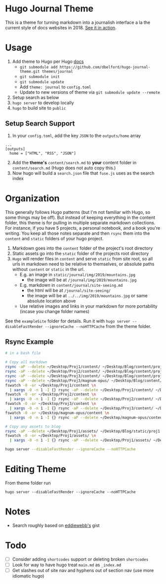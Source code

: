 # Hugo Journal Theme

This is a theme for turning markdown into a journalish interface
a la the current style of docs websites in 2018. [See it in action](https://journal.dbelford.com).

# Usage

1. Add theme to Hugo per Hugo [docs](https://gohugo.io/themes/installing-and-using-themes/)
   - `git submodule add https://github.com/dbelford/hugo-journal-theme.git themes/journal`
   - `git submodule init`
   - `git submodule update`
   - Add `theme: journal` to `config.toml`
   - Update to new versions of theme via `git submodule update --remote`
2. Setup search as below
3. `hugo server` to develop locally
4. `hugo` to build site to `public`

## Setup Search Support

1. In your `config.toml`, add the key `JSON` to the `outputs/home` array
```
...
[outputs]
  home = ["HTML", "RSS", "JSON"]
```
2. Add the **theme's** `content/search.md` to **your** content folder in `content/search.md` (Hugo does not auto copy this.)
3. Now hugo will build a `search.json` file that `fuse.js` uses as the search index


# Organization

This generally follows Hugo patterns (but I'm not familiar with Hugo, so some things may be off). But instead of keeping everything in the content folder, this theme is for pulling in multiple separate markdown collections. For
instance, if you have 5 projects, a personal notebook, and a book you're writing. You keep all those notes
separate and then `rsync` them into the `content` and `static` folders of your hugo project.

1. Markdown goes into the `content` folder of the project's root directory
2. Static assets go into the `static` folder of the projects root directory
3. `Hugo` will render files in `content` and serve `static` from site root, so all urls in markdown
   need to be relative to themselves, or absolute paths without `content` or `static` in the url.
   - E.g. an image in `static/journal/img/2019/mountains.jpg` 
     - the image will be at `/journal/img/2019/mountains.jpg` 
   - E.g. markdown in `content/journal/site-seeing.md` 
     - the html will be at `/journal/site-seeing/`
     - the image will be at `../../img/2019/mountains.jpg` or same absolute location above
   - Use relative images and links in your markdown for more portability (incase you change folder names)

See the `exampleSite` folder for details. Run it with `hugo server --disableFastRender --ignoreCache --noHTTPCache`
from the theme folder.

## Rsync Example

```bash
# in a bash file

# Copy all markdown
rsync -aP --delete ~/Desktop/Proj1/content/ ~/Desktop/Blog/content/proj1
rsync -aP --delete ~/Desktop/Proj2/content/ ~/Desktop/Blog/content/proj2
rsync -aP --delete ~/Desktop/Proj3/content/ ~/Desktop/Blog/content/proj3
rsync -aP --delete ~/Desktop/Proj3/magnum-opus/ ~/Desktop/Blog/content/magnum-opus
fswatch -0 -or ~/Desktop/Proj1/content \n
  | xargs -0 -n 1 -I {} rsync -aP --delete ~/Desktop/Proj1/content/ ~/Desktop/Blog/content/proj1 &
fswatch -0 -or ~/Desktop/Proj2/content \n
  | xargs -0 -n 1 -I {} rsync -aP --delete ~/Desktop/Proj2/content/ ~/Desktop/Blog/content/proj2 &
fswatch -0 -or ~/Desktop/Proj3/content \n
  | xargs -0 -n 1 -I {} rsync -aP --delete ~/Desktop/Proj3/content/ ~/Desktop/Blog/content/proj3 &
fswatch -0 -or ~/Desktop/magnum-opus/content \n
  | xargs -0 -n 1 -I {} rsync -aP --delete ~/Desktop/magnum-opus/content/ ~/Desktop/Blog/content/magnum-opus &

# Copy any assets to blog
rsync -aP --delete ~/Desktop/Proj1/assets/ ~/Desktop/Blog/static/proj1
fswatch -0 -or ~/Desktop/Proj1/assets/ \n
  | xargs -0 -n 1 -I {} rsync -aP --delete ~/Desktop/Proj1/assets/ ~/Desktop/Blog/static/Proj1 &

hugo server --disableFastRender --ignoreCache --noHTTPCache
```

# Editing Theme

From theme folder run

`hugo server --disableFastRender --ignoreCache --noHTTPCache`

# Notes

- Search roughly based on [eddiewebb's](https://gist.github.com/eddiewebb/735feb48f50f0ddd65ae5606a1cb41ae) gist

# Todo

- [ ] Consider adding `shortcodes` support or deleting broken `shortcodes`
- [ ] Look for way to have hugo treat `main.md` as `_index.md`
- [ ] Get slashes out of site nav and hyphens out of section nav (use more idiomatic hugo)
